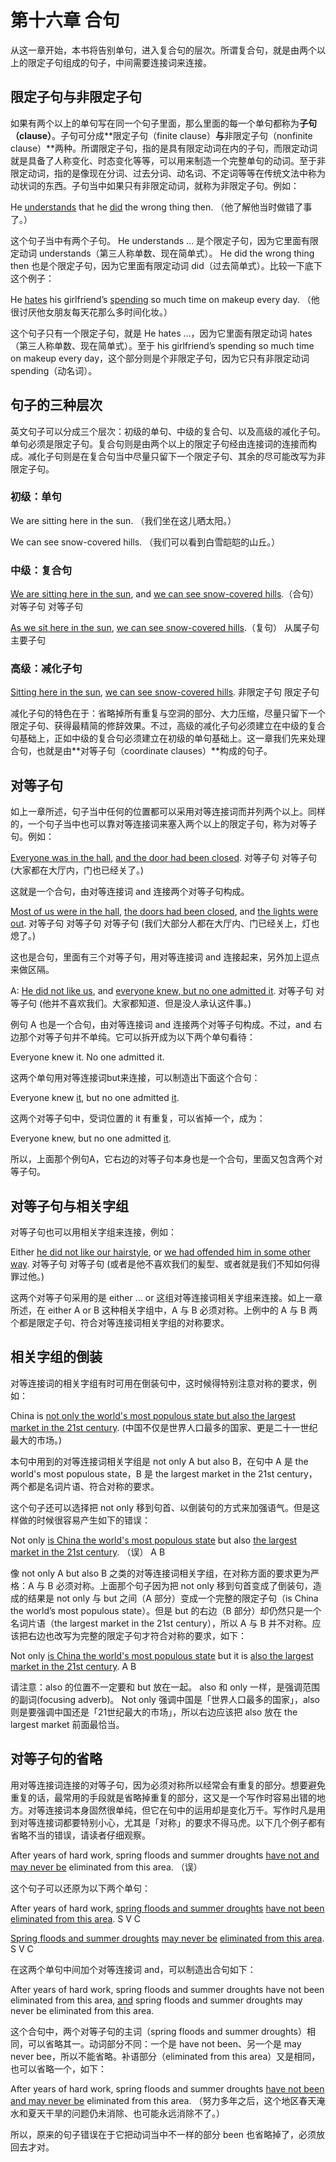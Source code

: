 # 第十六章 合句

从这一章开始，本书将告别单句，进入复合句的层次。所谓复合句，就是由两个以上的限定子句组成的句子，中间需要连接词来连接。

## 限定子句与非限定子句

如果有两个以上的单句写在同一个句子里面，那么里面的每一个单句都称为**子句（clause）**。子句可分成**限定子句（finite clause）**与**非限定子句（nonfinite clause）**两种。所谓限定子句，指的是具有限定动词在内的子句，而限定动词就是具备了人称变化、时态变化等等，可以用来制造一个完整单句的动词。至于非限定动词，指的是像现在分词、过去分词、动名词、不定词等等在传统文法中称为动状词的东西。子句当中如果只有非限定动词，就称为非限定子句。例如：

He <u>understands</u> that he <u>did</u> the wrong thing then.
（他了解他当时做错了事了。）

这个句子当中有两个子句。 He understands … 是个限定子句，因为它里面有限定动词 understands（第三人称单数、现在简单式）。 He did the wrong thing then 也是个限定子句，因为它里面有限定动词 did（过去简单式）。比较一下底下这个例子：

He <u>hates</u> his girlfriend’s <u>spending</u> so much time on makeup every day.
（他很讨厌他女朋友每天花那么多时间化妆。）

这个句子只有一个限定子句，就是 He hates …，因为它里面有限定动词 hates（第三人称单数、现在简单式）。至于 his girlfriend’s spending so much time on makeup every day，这个部分则是个非限定子句，因为它只有非限定动词 spending（动名词）。

## 句子的三种层次

英文句子可以分成三个层次：初级的单句、中级的复合句、以及高级的减化子句。单句必须是限定子句。复合句则是由两个以上的限定子句经由连接词的连接而构成。减化子句则是在复合句当中尽量只留下一个限定子句、其余的尽可能改写为非限定子句。

### 初级：单句

We are sitting here in the sun.
（我们坐在这儿晒太阳。）

We can see snow-covered hills.
（我们可以看到白雪皑皑的山丘。）

### 中级：复合句

<u>We are sitting here in the sun</u>, and <u>we can see snow-covered hills</u>.（合句）
对等子句 对等子句

<u>As we sit here in the sun</u>, <u>we can see snow-covered hills</u>.（复句）
从属子句 主要子句

### 高级：减化子句

<u>Sitting here in the sun</u>, <u>we can see snow-covered hills</u>.
非限定子句 限定子句

减化子句的特色在于：省略掉所有重复与空洞的部分、大力压缩，尽量只留下一个限定子句、获得最精简的修辞效果。不过，高级的减化子句必须建立在中级的复合句基础上，正如中级的复合句必须建立在初级的单句基础上。这一章我们先来处理合句，也就是由**对等子句（coordinate clauses）**构成的句子。

## 对等子句

如上一章所述，句子当中任何的位置都可以采用对等连接词而并列两个以上。同样的，一个句子当中也可以靠对等连接词来塞入两个以上的限定子句，称为对等子句。例如：

<u>Everyone was in the hall</u>, <u>and the door had been closed</u>.
对等子句 对等子句 (大家都在大厅内，门也已经关了。)

这就是一个合句，由对等连接词 and 连接两个对等子句构成。

<u>Most of us were in the hall</u>, <u>the doors had been closed</u>, and <u>the lights were out</u>.
对等子句 对等子句 对等子句
(我们大部分人都在大厅内、门已经关上，灯也熄了。)

这也是合句，里面有三个对等子句，用对等连接词 and 连接起来，另外加上逗点来做区隔。

A: <u>He did not like us</u>, and <u>everyone knew, but no one admitted it</u>.
对等子句 对等子句
(他并不喜欢我们。大家都知道、但是没人承认这件事。)

例句 A 也是一个合句，由对等连接词 and 连接两个对等子句构成。不过，and 右边那个对等子句并不单纯。它可以拆开成为以下两个单句看待：

Everyone knew it.
No one admitted it.

这两个单句用对等连​​接词but来连接，可以制造出下面这个合句：

Everyone knew <u>it</u>, but no one admitted <u>it</u>.

这两个对等子句中，受词位置的 it 有重复，可以省掉一个，成为：

Everyone knew, but no one admitted <u>it</u>.

所以，上面那个例句A，它右边的对等子句本身也是一个合句，里面又包含两个对等子句。

## 对等子句与相关字组

对等子句也可以用相关字组来连接，例如：

Either <u>he did not like our hairstyle</u>, or <u>we had offended him in some other way</u>.
对等子句 对等子句
(或者是他不喜欢我们的髪型、或者就是我们不知如何得罪过他。)

这两个对等子句采用的是 either … or 这组对等连接词相关字组来连接。如上一章所述，在 either A or B 这种相关字组中，A 与 B 必须对称。上例中的 A 与 B 两个都是限定子句、符合对等连接词相关字组的对称要求。

## 相关字组的倒装

对等连接词的相关字组有时可用在倒装句中，这时候得特别注意对称的要求，例如：

China is <u>not only the world's most populous state but also the largest market in the 21st century</u>.
(中国不仅是世界人口最多的国家、更是二十一世纪最大的市场。)

本句中用到的对等连接词相关字组是 not only A but also B，在句中 A 是 the world's most populous state，B 是 the largest market in the 21st century，两个都是名词片语、符合对称的要求。

这个句子还可以选择把 not only 移到句首、以倒装句的方式来加强语气。但是这样做的时候很容易产生如下的错误：

Not only <u>is China the world's most populous state</u> but also <u>the largest market in the 21st century</u>. （误）
A B

像 not only A but also B 之类的对等连接词相关字组，在对称方面的要求更为严格：A 与 B 必须对称。上面那个句子因为把 not only 移到句首变成了倒装句，造成的结果是 not only 与 but 之间（A 部分）变成一个完整的限定子句（is China the world’s most populous state）。但是 but 的右边（B 部分）却仍然只是一个名词片语（the largest market in the 21st century），所以 A 与 B 并不对称。应该把右边也改写为完整的限定子句才符合对称的要求，如下：

Not only <u>is China the world's most populous state</u> but it is <u>also the largest market in the 21st century</u>.
A B

请注意：also 的位置不一定要和 but 放在一起。 also 和 only 一样，是强调范围的副词(focusing adverb)。 Not only 强调中国是「世界人口最多的国家」，also 则是要强调中国还是「21世纪最大的市场」，所以右边应该把 also 放在 the largest market 前面最恰当。

## 对等子句的省略

用对等连接词连接的对等子句，因为必须对称所以经常会有重复的部分。想要避免重复的话，最常用的手段就是省略掉重复的部分，这又是一个写作时容易出错的地方。对等连接词本身固然很单纯，但它在句中的运用却是变化万千。写作时凡是用到对等连接词都要特别小心，尤其是「对称」的要求不得马虎。以下几个例子都有省略不当的错误，请读者仔细观察。

After years of hard work, spring floods and summer droughts <u>have not and may never be</u> eliminated from this area. （误）

这个句子可以还原为以下两个单句：

After years of hard work, <u>spring floods and summer droughts</u> <u>have not been</u> <u>eliminated from this area</u>.
S V C

<u>Spring floods and summer droughts</u> <u>may never be</u> <u>eliminated from this area</u>.
S V C

在这两个单句中间加个对等连接词 and，可以制造出合句如下：

After years of hard work, spring floods and summer droughts have not been eliminated from this area, <u>and</u> spring floods and summer droughts may never be eliminated from this area.

这个合句中，两个对等子句的主词（spring floods and summer droughts）相同，可以省略其一。动词部分不同：一个是 have not been、另一个是 may never bee，所以不能省略。补语部分（eliminated from this area）又是相同，也可以省略一个，如下：

After years of hard work, spring floods and summer droughts <u>have not been and may never be</u> eliminated from this area.
（努力多年之后，这个地区春天淹水和夏天干旱的问题仍未消除、也可能永远消除不了。）

所以，原来的句子错误在于它把动词当中不一样的部分 been 也省略掉了，必须放回去才对。